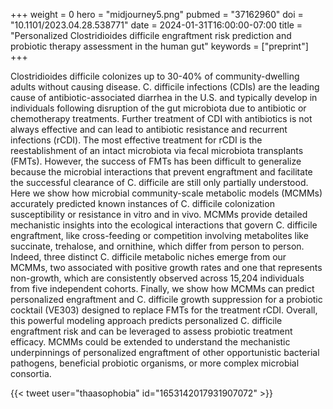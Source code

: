 +++
weight = 0
hero = "midjourney5.png"
pubmed = "37162960"
doi = "10.1101/2023.04.28.538771"
date = 2024-01-31T16:00:00-07:00
title = "Personalized Clostridioides difficile engraftment risk prediction and probiotic therapy assessment in the human gut"
keywords = ["preprint"]
+++

Clostridioides difficile colonizes up to 30-40% of community-dwelling adults without
causing disease. C. difficile infections (CDIs) are the leading cause of
antibiotic-associated diarrhea in the U.S. and typically develop in individuals
following disruption of the gut microbiota due to antibiotic or chemotherapy treatments.
Further treatment of CDI with antibiotics is not always effective and can lead to
antibiotic resistance and recurrent infections (rCDI). The most effective treatment for
rCDI is the reestablishment of an intact microbiota via fecal microbiota transplants
(FMTs). However, the success of FMTs has been difficult to generalize because the
microbial interactions that prevent engraftment and facilitate the successful clearance
of C. difficile are still only partially understood. Here we show how microbial
community-scale metabolic models (MCMMs) accurately predicted known instances of C.
difficile colonization susceptibility or resistance in vitro and in vivo. MCMMs provide
detailed mechanistic insights into the ecological interactions that govern C. difficile
engraftment, like cross-feeding or competition involving metabolites like succinate,
trehalose, and ornithine, which differ from person to person. Indeed, three distinct C.
difficile metabolic niches emerge from our MCMMs, two associated with positive growth
rates and one that represents non-growth, which are consistently observed across 15,204
individuals from five independent cohorts. Finally, we show how MCMMs can predict
personalized engraftment and C. difficile growth suppression for a probiotic cocktail
(VE303) designed to replace FMTs for the treatment rCDI. Overall, this powerful modeling
approach predicts personalized C. difficile engraftment risk and can be leveraged to
assess probiotic treatment efficacy. MCMMs could be extended to understand the
mechanistic underpinnings of personalized engraftment of other opportunistic bacterial
pathogens, beneficial probiotic organisms, or more complex microbial consortia.

{{< tweet user="thaasophobia" id="1653142017931907072" >}}